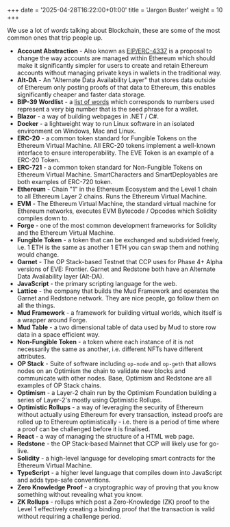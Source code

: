 +++
date = '2025-04-28T16:22:00+01:00'
title = 'Jargon Buster'
weight = 10
+++

We use a lot of *words* talking about Blockchain, these are some of the most common ones that trip people up.

- **Account Abstraction** - Also known as [EIP/ERC-4337](https://eips.ethereum.org/EIPS/eip-4337) is a proposal to change the way accounts are managed within Ethereum which should make it significantly simpler for users to create and retain Ethereum accounts without managing private keys in wallets in the traditional way.
- **Alt-DA** - An "Alternate Data Availability Layer" that stores data outside of Ethereum only posting proofs of that data to Ethereum, this enables significantly cheaper and faster data storage.
- **BIP-39 Wordlist** - a [list of words](https://www.blockplate.com/pages/bip-39-wordlist) which corresponds to numbers used represent a very big number that is the seed phrase for a wallet.
- **Blazor** - a way of building webpages in .NET / C#.
- **Docker** - a lightweight way to run Linux software in an isolated environment on Windows, Mac and Linux.
- **ERC-20** - a common token standard for Fungible Tokens on the Ethereum Virtual Machine. All ERC-20 tokens implement a well-known interface to ensure interoperability. The EVE Token is an example of a ERC-20 Token.
- **ERC-721** - a common token standard for Non-Fungible Tokens on Ethereum Virtual Machine. SmartCharacters and SmartDeployables are both examples of ERC-720 token.
- **Ethereum** - Chain "1" in the Ethereum Ecosystem and the Level 1 chain to all Ethereum Layer 2 chains. Runs the Ethereum Virtual Machine.
- **EVM** - The Ethereum Virtual Machine, the standard virtual machine for Ethereum networks, executes EVM Bytecode / Opcodes which Solidity compiles down to.
- **Forge** - one of the most common development frameworks for Solidity and the Ethereum Virtual Machine.
- **Fungible Token** - a token that can be exchanged and subdivided freely, i.e. 1 ETH is the same as another 1 ETH you can swap them and nothing would change.
- **Garnet** - The OP Stack-based Testnet that CCP uses for Phase 4+ Alpha versions of EVE: Frontier. Garnet and Redstone both have an Alternate Data Availability layer (Alt-DA).
- **JavaScript** - the primary scripting language for the web.
- **Lattice** - the company that builds the Mud Framework and operates the Garnet and Redstone network. They are nice people, go follow them on all the things.
- **Mud Framework** - a framework for building virtual worlds, which itself is a wrapper around Forge.
- **Mud Table** - a two dimensional table of data used by Mud to store row data in a space efficient way.
- **Non-Fungible Token** - a token where each instance of it is not necessarily the same as another, i.e. different NFTs have different attributes.
- **OP Stack** - Suite of software including `op-node` and `op-geth` that allows nodes on an Optimism the chain to validate new blocks and communicate with other nodes. Base, Optimism and Redstone are all examples of OP Stack chains.
- **Optimism** - a Layer-2 chain run by the Optimism Foundation building a series of Layer-2's mostly using Optimistic Rollups.
- **Optimistic Rollups** - a way of leveraging the security of Ethereum without actually using Ethereum for every transaction, instead proofs are rolled up to Ethereum optimistically - i.e. there is a period of time where a proof can be challenged before it is finalised.
- **React** - a way of managing the structure of a HTML web page.
- **Redstone** - the OP Stack-based Mainnet that CCP will likely use for go-live.
- **Solidity** - a high-level language for developing smart contracts for the Ethereum Virtual Machine.
- **TypeScript** - a higher level language that compiles down into JavaScript and adds type-safe conventions.
- **Zero Knowledge Proof** - a cryptographic way of proving that you know something without revealing what you know.
- **ZK Rollups** - rollups which post a Zero-Knowledge (ZK) proof to the Level 1 effectively creating a binding proof that the transaction is valid without requiring a challenge period.
